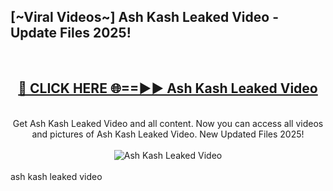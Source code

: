 <h2>[~Viral Videos~] Ash Kash Leaked Video - Update Files 2025!</h2>
<br>
<div align="center">
<h2><a href="https://betterlinks.top/A2PfLJ" rel="nofollow">🔴 CLICK HERE 🌐==►► Ash Kash Leaked Video</a></h2>
<br>
Get Ash Kash Leaked Video and all content. Now you can access all videos and pictures of Ash Kash Leaked Video. New Updated Files 2025!
<br>
<br>
<a href="https://betterlinks.top/A2PfLJ" rel="nofollow" data-target="animated-image.originalLink"><img src="https://i.ibb.co.com/WyWwxjT/player-gif2.gif" alt="Ash Kash Leaked Video" style="max-width: 100%; display: inline-block;" data-target="animated-image.originalImage"></a>
</div>
<br>
ash kash leaked video